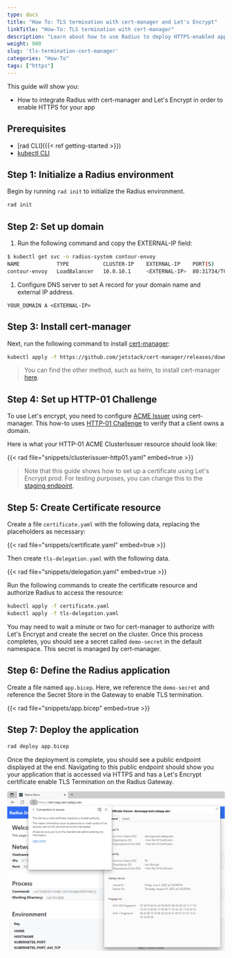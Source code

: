 ```yaml
---
type: docs
title: "How To: TLS termination with cert-manager and Let's Encrypt"
linkTitle: "How-To: TLS termination with cert-manager"
description: "Learn about how to use Radius to deploy HTTPS-enabled application with a TLS certificate" 
weight: 900
slug: 'tls-termination-cert-manager'
categories: "How-To"
tags: ["https"]
---
```


This guide will show you:

- How to integrate Radius with cert-manager and Let's Encrypt in order to enable HTTPS for your app

## Prerequisites

- [rad CLI]({{< ref getting-started >}})
- [kubectl CLI](https://kubernetes.io/docs/tasks/tools/)

## Step 1: Initialize a Radius environment

Begin by running `rad init` to initialize the Radius environment.

```sh
rad init
```


## Step 2: Set up domain

1. Run the following command and copy the EXTERNAL-IP field:

```sh
$ kubectl get svc -n radius-system contour-envoy
NAME            TYPE           CLUSTER-IP    EXTERNAL-IP    PORT(S)                      AGE
contour-envoy   LoadBalancer   10.0.10.1     <EXTERNAL-IP>  80:31734/TCP,443:32517/TCP   67m
```

1. Configure DNS server to set A record for your domain name and external IP address.

```
YOUR_DOMAIN A <EXTERNAL-IP>
```

## Step 3: Install cert-manager

Next, run the following command to install [cert-manager](https://cert-manager.io/):

```sh
kubectl apply -f https://github.com/jetstack/cert-manager/releases/download/v1.5.4/cert-manager.yaml
```

> You can find the other method, such as helm, to install cert-manager [here](https://cert-manager.io/docs/installation/#getting-started).

## Step 4: Set up HTTP-01 Challenge

To use Let's encrypt, you need to configure [ACME Issuer](https://cert-manager.io/docs/configuration/acme/) using cert-manager. This how-to uses [HTTP-01 Challenge](https://cert-manager.io/docs/configuration/acme/http01/) to verify that a client owns a domain.

Here is what your HTTP-01 ACME ClusterIssuer resource should look like:

{{< rad file="snippets/clusterissuer-http01.yaml" embed=true >}}

> Note that this guide shows how to set up a certificate using Let's Encrypt prod. For testing purposes, you can change this to the [staging endpoint](https://letsencrypt.org/docs/staging-environment/).


## Step 5: Create Certificate resource

Create a file `certificate.yaml` with the following data, replacing the placeholders as necessary:

{{< rad file="snippets/certificate.yaml" embed=true >}}

Then create `tls-delegation.yaml` with the following data.

{{< rad file="snippets/delegation.yaml" embed=true >}}

Run the following commands to create the certificate resource and authorize Radius to access the resource:

```sh
kubectl apply -f certificate.yaml
kubectl apply -f tls-delegation.yaml
```

You may need to wait a minute or two for cert-manager to authorize with Let's Encrypt and create the secret on the cluster. Once this process completes, you should see a secret called `demo-secret` in the default namespace. This secret is managed by cert-manager.


## Step 6: Define the Radius application

Create a file named `app.bicep`. Here, we reference the `demo-secret` and reference the Secret Store in the Gateway to enable TLS termination.

{{< rad file="snippets/app.bicep" embed=true >}}


## Step 7: Deploy the application

```sh
rad deploy app.bicep
```

Once the deployment is complete, you should see a public endpoint displayed at the end. Navigating to this public endpoint should show you your application that is accessed via HTTPS and has a Let's Encrypt certificate enable TLS Termination on the Radius Gateway.

<img src="certificate.png" alt="View application." width=700 />
